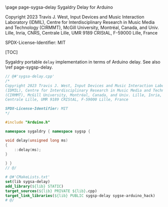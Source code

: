 \page page-sygsa-delay Sygaldry Delay for Arduino

Copyright 2023 Travis J. West, Input Devices and Music Interaction Laboratory
(IDMIL), Centre for Interdisciplinary Research in Music Media and Technology
(CIRMMT), McGill University, Montréal, Canada, and Univ. Lille, Inria, CNRS,
Centrale Lille, UMR 9189 CRIStAL, F-59000 Lille, France

SPDX-License-Identifier: MIT

[TOC]

Sygaldry portable `delay` implementation in terms of Arduino delay. See also
\ref page-sygsp-delay.

```cpp
// @#'sygsa-delay.cpp'
/*
Copyright 2023 Travis J. West, Input Devices and Music Interaction Laboratory
(IDMIL), Centre for Interdisciplinary Research in Music Media and Technology
(CIRMMT), McGill University, Montréal, Canada, and Univ. Lille, Inria, CNRS,
Centrale Lille, UMR 9189 CRIStAL, F-59000 Lille, France

SPDX-License-Identifier: MIT
*/

#include "Arduino.h"

namespace sygaldry { namespace sygsp {

void delay(unsigned long ms)
{
    ::delay(ms);
}

} }
// @/
```

```cmake
# @#'CMakeLists.txt'
set(lib sygsa-delay)
add_library(${lib} STATIC)
target_sources(${lib} PRIVATE ${lib}.cpp)
target_link_libraries(${lib} PUBLIC sygsp-delay sygse-arduino_hack)
# @/
```
